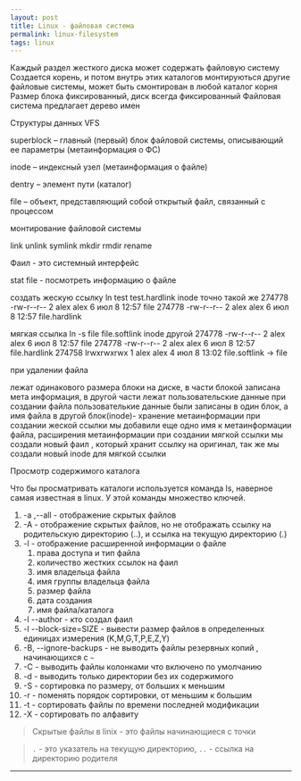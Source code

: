 ```yaml
---
layout: post 
title: Linux - файловая система
permalink: linux-filesystem
tags: linux
--- 
```


Каждый раздел жесткого диска может содержать файловую систему
Создается корень, и потом внутрь этих каталогов монтируються другие файловые системы, может быть смонтирован в любой каталог корня
Размер блока фиксированный, диск всегда фиксированный
Файловая система предлагает дерево имен

Структуры данных VFS

superblock – главный (первый) блок 
файловой системы, описывающий ее 
параметры (метаинформация о ФС)

inode – индексный узел (метаинформация о 
файле)

dentry – элемент пути (каталог)

file – 
объект, представляющий собой 
открытый файл, связанный с процессом


монтирование файловой системы

link
unlink
symlink
mkdir
rmdir
rename
 
 
Фаил - это системный интерфейс

stat file -   посмотреть информацию о файле

создать жескую ссылку  ln test test.hardlink
inode точно такой же
274778 -rw-r--r-- 2 alex alex      6 июл  8 12:57 file
274778 -rw-r--r-- 2 alex alex      6 июл  8 12:57 file.hardlink

мягкая ссылка ln -s file file.softlink
inode другой
274778 -rw-r--r-- 2 alex alex      6 июл  8 12:57 file
274778 -rw-r--r-- 2 alex alex      6 июл  8 12:57 file.hardlink
274758 lrwxrwxrwx 1 alex alex      4 июл  8 13:02 file.softlink -> file

при удалении файла

лежат одинакового размера блоки на диске, в части блокой записана мета информация, в другой части лежат пользовательские данные
при создании файла пользователькие данные были записаны в один блок, а имя файла в другой блок(inode)- хранение метаинформации
при создании жеской ссылки мы добавили еще одно имя к метаинформации файла, расширения метаинформации
при создании мягкой ссылки мы создали новый фаил , который хранит ссылку на оригинал, так же мы создали новый inode для мягкой ссылки


Просмотр содержимого каталога

Что бы просматривать каталоги используется команда ls, наверное самая известная в linux. У этой команды множество ключей.

1. -a ,--all - отображение скрытых файлов
1. -A - отображение скрытых файлов, но не отображать ссылку на родительскую директорию (..), и ссылка на текущую директорию (.)
1. -l - отображение расширенной информации о файле
    1. права доступа и тип файла
    1. количество жестких ссылок на фаил
    1. имя владельца файла
    1. имя группы владельца файла
    1. размер файла
    1. дата создания
    1. имя файла/каталога
1. -l --author - кто создал фаил
1. -l --block-size=SIZE - вывести размер файлов в определенных единицах измерения (K,M,G,T,P,E,Z,Y)
1. -B, --ignore-backups - не выводить файлы резервных копий , начинающихся с `~`
1. -C - выводить файлы колонками что включено по умолчанию
1. -d - выводить только директории без их содержимого
1. -S - сортировка по размеру, от больших к меньшим
1. -r - поменять порядок сортировки, от меньшим к большим
1. -t - сортировать файлы по времени последней модификации
1. -X - сортировать по алфавиту 

> Скрытые файлы в linix - это файлы начинающиеся с точки

> `.` - это указатель на текущую директорию, `..` - ссылка на директорию родителя

----

